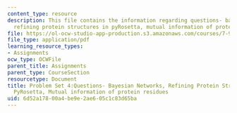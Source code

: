 ```yaml
---
content_type: resource
description: This file contains the information regarding questions- bayesian networks,
  refining protein structures in pyRosetta, mutual information of protein residues.
file: https://ol-ocw-studio-app-production.s3.amazonaws.com/courses/7-91j-foundations-of-computational-and-systems-biology-spring-2014/6d52a17800a4be9e2ae605c1c83d65ba_MIT7_91JS14_pset4_ques.pdf
file_type: application/pdf
learning_resource_types:
- Assignments
ocw_type: OCWFile
parent_title: Assignments
parent_type: CourseSection
resourcetype: Document
title: Problem Set 4:Questions- Bayesian Networks, Refining Protein Structures in
  PyRosetta, Mutual information of protein residues
uid: 6d52a178-00a4-be9e-2ae6-05c1c83d65ba
---
```

